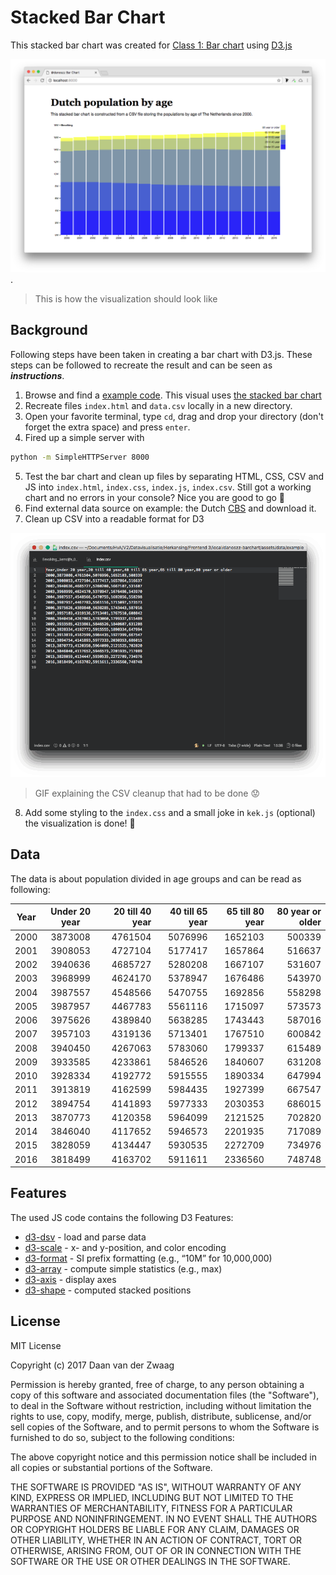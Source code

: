 # Stacked Bar Chart

This stacked bar chart was created for [Class 1: Bar chart](https://github.com/cmda-fe3/course-17-18/blob/master/class-1.md#bar-chart) using [D3.js](https://d3js.org/)

![Alt text](preview.png "Preview image of the Stacked Bar Chart").
> This is how the visualization should look like

## Background

Following steps have been taken in creating a bar chart with D3.js. These steps can be followed to recreate the result and can be seen as ***instructions***.

1. Browse and find a [example code](https://github.com/d3/d3/wiki/Gallery#basic-charts). This visual uses [the stacked bar chart](https://bl.ocks.org/mbostock/3886208)
2. Recreate files `index.html` and `data.csv` locally in a new directory.
3. Open your favorite terminal, type `cd`, drag and drop your directory (don't forget the extra space) and press `enter`.
4. Fired up a simple server with

```sh
python -m SimpleHTTPServer 8000
```

5. Test the bar chart and clean up files by separating HTML, CSS, CSV and JS into `index.html`, `index.css`, `index.js`, `index.csv`. Still got a working chart and no errors in your console? Nice you are good to go 🍾
6. Find external data source on example: the Dutch [CBS](http://statline.cbs.nl/Statweb/publication/?DM=SLNL&PA=37296ned&D1=8-13&D2=50-66&HDR=G1&STB=T&CHARTTYPE=2&VW=D) and download it.
7. Clean up CSV into a readable format for D3

![alt text](data-cleanup_example.gif "GIF Explaining the CSV cleanup")

> GIF explaining the CSV cleanup that had to be done 😟

8. Add some styling to the `index.css` and a small joke in `kek.js` (optional) the visualization is done! 🚀

## Data

The data is about population divided in age groups and can be read as following:

| Year | Under 20 year | 20 till 40 year | 40 till 65 year | 65 till 80 year | 80 year or older |
| ---- |:-------------:| ---------------:| ---------------:| ---------------:| ----------------:|
| 2000 | 3873008       | 4761504         | 5076996         | 1652103         | 500339           |
| 2001 | 3908053       | 4727104         | 5177417         | 1657864         | 516637           |
| 2002 | 3940636       | 4685727         | 5280208         | 1667107         | 531607           |
| 2003 | 3968999       | 4624170         | 5378947         | 1676486         | 543970           |
| 2004 | 3987557       | 4548566         | 5470755         | 1692856         | 558298           |
| 2005 | 3987957       | 4467783         | 5561116         | 1715097         | 573573           |
| 2006 | 3975626       | 4389840         | 5638285         | 1743443         | 587016           |
| 2007 | 3957103       | 4319136         | 5713401         | 1767510         | 600842           |
| 2008 | 3940450       | 4267063         | 5783060         | 1799337         | 615489           |
| 2009 | 3933585       | 4233861         | 5846526         | 1840607         | 631208           |
| 2010 | 3928334       | 4192772         | 5915555         | 1890334         | 647994           |
| 2011 | 3913819       | 4162599         | 5984435         | 1927399         | 667547           |
| 2012 | 3894754       | 4141893         | 5977333         | 2030353         | 686015           |
| 2013 | 3870773       | 4120358         | 5964099         | 2121525         | 702820           |
| 2014 | 3846040       | 4117652         | 5946573         | 2201935         | 717089           |
| 2015 | 3828059       | 4134447         | 5930535         | 2272709         | 734976           |
| 2016 | 3818499       | 4163702         | 5911611         | 2336560         | 748748           |

## Features

The used JS code contains the following D3 Features:

- [d3-dsv](https://github.com/d3/d3-dsv) - load and parse data
- [d3-scale](https://github.com/d3/d3-scale) - x- and y-position, and color encoding
- [d3-format](https://github.com/d3/d3-format) - SI prefix formatting (e.g., “10M” for 10,000,000)
- [d3-array](https://github.com/d3/d3-array) - compute simple statistics (e.g., max)
- [d3-axis](https://github.com/d3/d3-axis) - display axes
- [d3-shape](https://github.com/d3/d3-shape) - computed stacked positions

## License

MIT License

Copyright (c) 2017 Daan van der Zwaag

Permission is hereby granted, free of charge, to any person obtaining a copy
of this software and associated documentation files (the "Software"), to deal
in the Software without restriction, including without limitation the rights
to use, copy, modify, merge, publish, distribute, sublicense, and/or sell
copies of the Software, and to permit persons to whom the Software is
furnished to do so, subject to the following conditions:

The above copyright notice and this permission notice shall be included in all
copies or substantial portions of the Software.

THE SOFTWARE IS PROVIDED "AS IS", WITHOUT WARRANTY OF ANY KIND, EXPRESS OR
IMPLIED, INCLUDING BUT NOT LIMITED TO THE WARRANTIES OF MERCHANTABILITY,
FITNESS FOR A PARTICULAR PURPOSE AND NONINFRINGEMENT. IN NO EVENT SHALL THE
AUTHORS OR COPYRIGHT HOLDERS BE LIABLE FOR ANY CLAIM, DAMAGES OR OTHER
LIABILITY, WHETHER IN AN ACTION OF CONTRACT, TORT OR OTHERWISE, ARISING FROM,
OUT OF OR IN CONNECTION WITH THE SOFTWARE OR THE USE OR OTHER DEALINGS IN THE
SOFTWARE.
